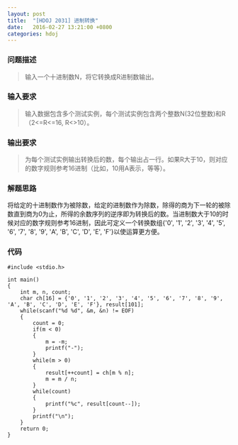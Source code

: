 ```yaml
---
layout: post
title:  "[HDOJ 2031] 进制转换"
date:   2016-02-27 13:21:00 +0800
categories: hdoj
---
```

### __问题描述__
> 输入一个十进制数N，将它转换成R进制数输出。

### __输入要求__
> 输入数据包含多个测试实例，每个测试实例包含两个整数N(32位整数)和R（2<=R<=16, R<>10）。

### __输出要求__
> 为每个测试实例输出转换后的数，每个输出占一行。如果R大于10，则对应的数字规则参考16进制（比如，10用A表示，等等）。

### __解题思路__
将给定的十进制数作为被除数，给定的进制数作为除数，除得的商为下一轮的被除数直到商为0为止，所得的余数序列的逆序即为转换后的数。当进制数大于10的时候对应的数字规则参考16进制，因此可定义一个转换数组{'0', '1', '2', '3', '4', '5', '6', '7', '8', '9', 'A', 'B', 'C', 'D', 'E', 'F'}以使运算更方便。

### __代码__
	#include <stdio.h>

	int main()
	{
	    int m, n, count;
	    char ch[16] = {'0', '1', '2', '3', '4', '5', '6', '7', '8', '9', 'A', 'B', 'C', 'D', 'E', 'F'}, result[101];
	    while(scanf("%d %d", &m, &n) != EOF)
	    {
	        count = 0;
	        if(m < 0)
	        {
	            m = -m;
	            printf("-");
	        }
	        while(m > 0)
	        {
	            result[++count] = ch[m % n];
	            m = m / n;
	        }
	        while(count)
	        {
	            printf("%c", result[count--]);
	        }
	        printf("\n");
	    }
	    return 0;
	}